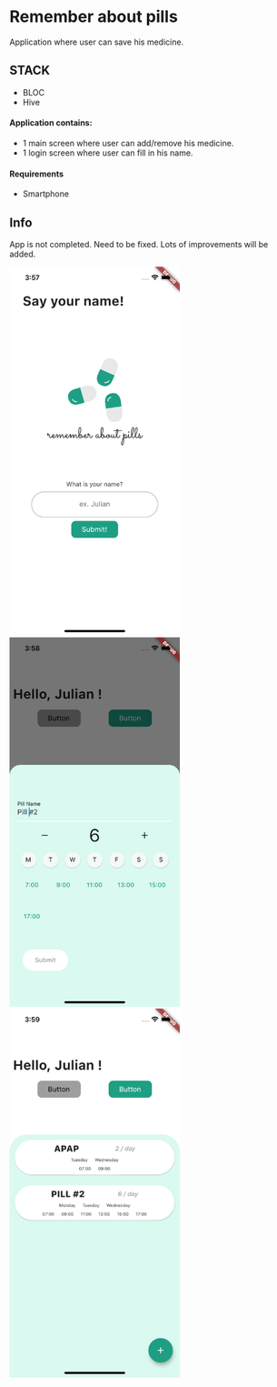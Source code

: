 # Remember about pills 

Application where user can save his medicine.



## STACK

- BLOC
- Hive

#### Application contains: 
- 1 main screen where user can add/remove his medicine.
- 1 login screen where user can fill in his name.

#### Requirements

- Smartphone

## Info
App is not completed. Need to be fixed.
Lots of improvements will be added.

<div style="display: block;
  margin-left: auto;
  margin-right: auto"><img src="Screen1.png" width="300" title="Screen 1"> <img src="Screen2.png" width="300" title="Screen 2"> <img src="Screen3.png" width="300" title="Screen 3"></div>


